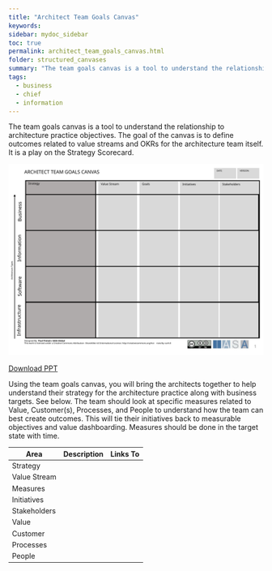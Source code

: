 ```yaml
---
title: "Architect Team Goals Canvas"
keywords: 
sidebar: mydoc_sidebar
toc: true
permalink: architect_team_goals_canvas.html
folder: structured_canvases
summary: "The team goals canvas is a tool to understand the relationship to architecture practice objectives. "
tags: 
  - business
  - chief
  - information
---
```


The team goals canvas is a tool to understand the relationship to architecture practice objectives. The goal of the canvas is to define outcomes related to value streams and OKRs for the architecture team itself. It is a play on the Strategy Scorecard. 

![image001](media/architect_team_goals_canvas.svg)

[Download PPT](media/ppt/architect_team_goals_canvas.ppt)

Using the team goals canvas, you will bring the architects together to help understand their strategy for the architecture practice along with business targets. See below. The team should look at specific measures related to Value, Customer(s), Processes, and People to understand how the team can best create outcomes. This will tie their initiatives back to measurable objectives and value dashboarding. Measures should be done in the target state with time. 

| Area         | Description | Links To |
| ------------ | ----------- | -------- |
| Strategy     |             |          |
| Value Stream |             |          |
| Measures     |             |          |
| Initiatives  |             |          |
| Stakeholders |             |          |
| Value        |             |          |
| Customer     |             |          |
| Processes    |             |          |
| People       |             |          |